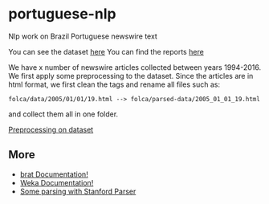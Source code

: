 # portuguese-nlp
Nlp work on Brazil Portuguese newswire text

You can see the dataset [here](http://mann.cmpe.boun.edu.tr/folha_data/)
You can find the reports [here](/docs/reportErc.md)

We have x number of newswire articles collected between years 1994-2016. We first apply some preprocessing to the dataset. Since the articles are in html format, we first clean the tags and rename all files such as:

    folca/data/2005/01/01/19.html --> folca/parsed-data/2005_01_01_19.html

and collect them all in one folder.

[Preprocessing on dataset](/dataset/README.md)


## More

* [brat Documentation!](/docs/brat.md)
* [Weka Documentation!](/docs/weka.md)
* [Some parsing with Stanford Parser](/docs/parse.md)
